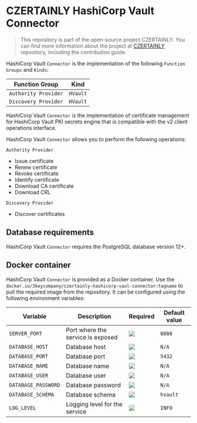# CZERTAINLY HashiCorp Vault Connector

> This repository is part of the open-source project CZERTAINLY. You can find more information about the project at [CZERTAINLY](https://github.com/CZERTAINLY/CZERTAINLY) repository, including the contribution guide.

HashiCorp Vault `Connector` is the implementation of the following `Function Groups` and `Kinds`:

| Function Group       | Kind     |
|----------------------|----------|
| `Authority Provider` | `HVault` |
| `Discovery Provider` | `HVault` |

HashiCorp Vault `Connector` is the implementation of certificate management for HashiCorp Vault PKI secrets engine that is compatible with the v2 client operations interface.

HashiCorp Vault `Connector` allows you to perform the following operations:

`Authority Provider`
- Issue certificate
- Renew certificate
- Revoke certificate
- Identify certificate
- Download CA certificate
- Download CRL

`Discovery Provider`
- Discover certificates

## Database requirements

HashiCorp Vault `Connector` requires the PostgreSQL database version 12+.

## Docker container

HashiCorp Vault `Connector` is provided as a Docker container. Use the `docker.io/3keycompany/czertainly-hashicorp-vaul-connector:tagname` to pull the required image from the repository. It can be configured using the following environment variables:

| Variable            | Description                       | Required                                           | Default value |
|---------------------|-----------------------------------|----------------------------------------------------|---------------|
| `SERVER_PORT`       | Port where the service is exposed | ![](https://img.shields.io/badge/-NO-red.svg)      | `8080`        |
| `DATABASE_HOST`     | Database host                     | ![](https://img.shields.io/badge/-YES-success.svg) | `N/A`         |
| `DATABASE_PORT`     | Database port                     | ![](https://img.shields.io/badge/-NO-red.svg)      | `5432`        |
| `DATABASE_NAME`     | Database name                     | ![](https://img.shields.io/badge/-YES-success.svg) | `N/A`         |
| `DATABASE_USER`     | Database user                     | ![](https://img.shields.io/badge/-YES-success.svg) | `N/A`         |
| `DATABASE_PASSWORD` | Database password                 | ![](https://img.shields.io/badge/-YES-success.svg) | `N/A`         |
| `DATABASE_SCHEMA`   | Database schema                   | ![](https://img.shields.io/badge/-NO-red.svg)      | `hvault`      |
| `LOG_LEVEL`         | Logging level for the service     | ![](https://img.shields.io/badge/-NO-red.svg)      | `INFO`        |